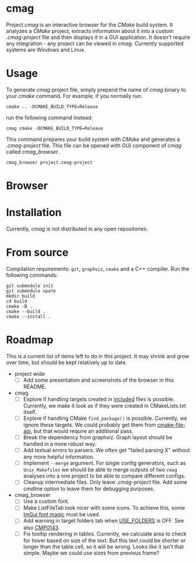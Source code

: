 # cmag

Project *cmag* is an interactive browser for the *CMake* build system. It analyzes a *CMake* project, extracts information about it into a custom *.cmag-project* file and then displays it in a GUI application. It doesn't require any integration - any project can be viewed in *cmag*. Currently supported systems are Windows and Linux.



# Usage
To generate *cmag* project file, simply prepend the name of *cmag* binary to your *cmake* command. For example, if you normally run:
```
cmake .. -DCMAKE_BUILD_TYPE=Release
```

run the following command instead:
```
cmag cmake -DCMAKE_BUILD_TYPE=Release
```

This command prepares your build system with *CMake* and generates a *.cmag-project* file. This file can be opened with GUI component of *cmag* called *cmag_browser*.
```
cmag_browser project.cmag-project
```



# Browser



# Installation
Currently, *cmag* is not distributed in any open repositories.

# From source
Compilation requirements: `git`, `graphviz`, `cmake` and a C++ compiler. Run the following commands:
```
git submodule init
git submodule upate
mkdir build
cd build
cmake -B .
cmake --build .
cmake --install .
```



# Roadmap
This is a current list of items left to do in this project. It may shrink and grow over time, but should be kept relatively up to date.
- project wide
  - [ ] Add some presentation and screenshots of the browser in this README.
- cmag
  - [ ] Explore if handling targets created in [included](https://cmake.org/cmake/help/latest/command/include.html) files is possible. Currently, we make it look as if they were created in CMakeLists.txt itself.
  - [ ] Explore if handling CMake `find_package()` is possible. Currently, we ignore these targets. We could probably get them from [cmake-file-api](https://cmake.org/cmake/help/latest/manual/cmake-file-api.7.html), but that would require an additional pass.
  - [ ] Break the dependency from graphviz. Graph layout should be handled in a more robust way.
  - [ ] Add textual errors to parsers. We often get "failed parsing X" without any more helpful information.
  - [ ] Implement `--merge` argument. For single config generators, such as `Unix Makefiles` we should be able to merge outputs of two `cmag` analyses into a one project to be able to compare different configs.
  - [ ] Cleanup intermediate files. Only leave *.cmag-project* file. Add some cmdline option to leave them for debugging purposes.
- cmag_browser
  - [ ] Use a custom font.
  - [ ] Make ListFileTab look nicer with some icons. To achieve this, some [ImGui font magic](https://github.com/ocornut/imgui/blob/master/docs/FONTS.md) must be used.
  - [ ] Add warning in target folders tab when [USE_FOLDERS](https://cmake.org/cmake/help/latest/prop_gbl/USE_FOLDERS.html) is OFF. See also [CMP0143](https://cmake.org/cmake/help/latest/policy/CMP0143.html).
  - [ ] Fix tooltip rendering in tables. Currently, we calculate area to check for hover based on size of the text. But this text could be shorter or longer than the table cell, so it will be wrong. Looks like it isn't that simple. Maybe we could use sizes from previous frame?
